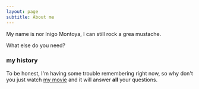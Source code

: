 ```yaml
---
layout: page
subtitle: About me
---
```


My name is nor Inigo Montoya, I can still rock a grea mustache.

What else do you need?

### my history

To be honest, I'm having some trouble remembering right now, so why don't you just watch [my movie](http://en.wikipedia.org/wiki/The_Princess_Bride_%28film%29) and it will answer **all** your questions.
